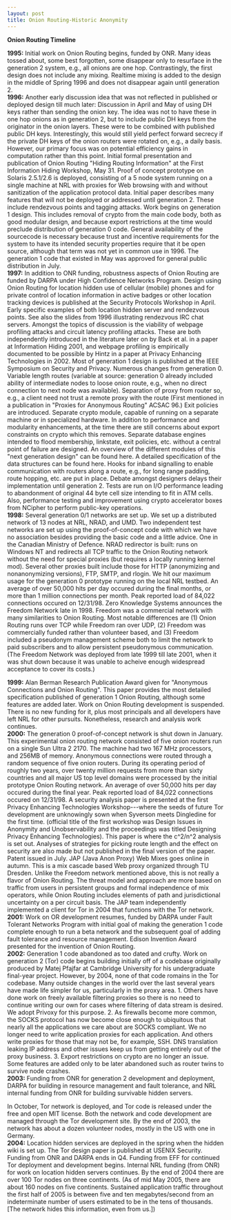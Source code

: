 ```yaml
---
layout: post
title: Onion Routing-Historic Anonymity 
---
```

<strong>Onion Routing Timeline</strong>
<br>

<strong>1995:</strong>
Initial work on Onion Routing begins, funded by ONR. Many ideas tossed about, some best forgotten, some disappear only to resurface in the generation 2 system, e.g., all onions are one hop. Contrastingly, the first design does not include any mixing. Realtime mixing is added to the design in the middle of Spring 1996 and does not disappear again until generation 2.<br>
<strong>1996:</strong>
Another early discussion idea that was not reflected in published or deployed design till much later: Discussion in April and May of using DH keys rather than sending the onion key. The idea was not to have these in one hop onions as in generation 2, but to include public DH keys from the originator in the onion layers. These were to be combined with published public DH keys. Interestingly, this would still yield perfect forward secrecy if the private DH keys of the onion routers were rotated on, e.g., a daily basis. However, our primary focus was on potential efficiency gains in computation rather than this point.
Initial formal presentation and publication of Onion Routing "Hiding Routing Information" at the First Information Hiding Workshop, May 31. Proof of concept prototype on Solaris 2.5.1/2.6 is deployed, consisting of a 5 node system running on a single machine at NRL with proxies for Web browsing with and without sanitization of the application protocol data. Initial paper describes many features that will not be deployed or addressed until generation 2. These include rendezvous points and tagging attacks. Work begins on generation 1 design. This includes removal of crypto from the main code body, both as good modular design, and because export restrictions at the time would preclude distribution of generation 0 code. General availability of the sourcecode is necessary because trust and incentive requirements for the system to have its intended security properties require that it be open source, although that term was not yet in common use in 1996. The generation 1 code that existed in May was approved for general public distribution in July.<br>
<strong>1997:</strong>
In addition to ONR funding, robustness aspects of Onion Routing are funded by DARPA under High Confidence Networks Program.
Design using Onion Routing for location hidden use of cellular (mobile) phones and for private control of location information in active badges or other location tracking devices is published at the Security Protocols Workshop in April. Early specific examples of both location hidden server and rendezvous points. See also the slides from 1996 illustrating rendezvous IRC chat servers.
Amongst the topics of discussion is the viability of webpage profiling attacks and circuit latency profiling attacks. These are both independently introduced in the literature later on by Back et al. in a paper at Information Hiding 2001, and webpage profiling is empirically documented to be possible by Hintz in a paper at Privacy Enhancing Technologies in 2002.
Most of generation 1 design is published at the IEEE Symposium on Security and Privacy. Numerous changes from generation 0. Variable length routes (variable at source: generation 0 already included ability of intermediate nodes to loose onion route, e.g., when no direct connection to next node was available). Separation of proxy from router so, e.g., a client need not trust a remote proxy with the route (First mentioned in a publication in "Proxies for Anonymous Routing" ACSAC 96.) Exit policies are introduced. Separate crypto module, capable of running on a separate machine or in specialized hardware. In addition to performance and modularity enhancements, at the time there are still concerns about export constraints on crypto which this removes. Separate database engines intended to flood membership, linkstate, exit policies, etc. without a central point of failure are designed. An overview of the different modules of this "next generation design" can be found here. A detailed specification of the data structures can be found here.
Hooks for inband signalling to enable communication with routers along a route, e.g., for long range padding, route hopping, etc. are put in place. Debate amongst designers delays their implementation until generation 2.
Tests are run on I/O performance leading to abandonment of original 44 byte cell size intending to fit in ATM cells. Also, performance testing and improvement using crypto accelerator boxes from NCipher to perform public-key operations.<br>
<strong>1998:</strong>
Several generation 0/1 networks are set up. We set up a distributed network of 13 nodes at NRL, NRAD, and UMD. Two independent test networks are set up using the proof-of-concept code with which we have no association besides providing the basic code and a little advice. One in the Canadian Ministry of Defence.
NRAD redirector is built: runs on Windows NT and redirects all TCP traffic to the Onion Routing network without the need for special proxies (but requires a locally running kernel mod). Several other proxies built include those for HTTP (anonymizing and nonanonymizing versions), FTP, SMTP, and rlogin.
We hit our maximum usage for the generation 0 prototype running on the local NRL testbed. An average of over 50,000 hits per day occured during the final months, or more than 1 million connections per month. Peak reported load of 84,022 connections occured on 12/31/98.
Zero Knowledge Systems announces the Freedom Network late in 1998. Freedom was a commercial network with many similarities to Onion Routing. Most notable differences are (1) Onion Routing runs over TCP while Freedom ran over UDP, (2) Freedom was commercially funded rather than volunteer based, and (3) Freedom included a pseudonym management scheme both to limit the network to paid subscribers and to allow persistent pseudonymous communication. (The Freedom Network was deployed from late 1999 till late 2001, when it was shut down because it was unable to acheive enough widespread acceptance to cover its costs.)<br>


<strong>1999:</strong>
Alan Berman Research Publication Award given for "Anonymous Connections and Onion Routing". This paper provides the most detailed specification published of generation 1 Onion Routing, although some features are added later.
Work on Onion Routing development is suspended. There is no new funding for it, plus most principals and all developers have left NRL for other pursuits. Nonetheless, research and analysis work continues.<br>
<strong>
2000:</strong>
The generation 0 proof-of-concept network is shut down in January. This experimental onion routing network consisted of five onion routers run on a single Sun Ultra 2 2170. The machine had two 167 MHz processors, and 256MB of memory. Anonymous connections were routed through a random sequence of five onion routers.
During its operating period of roughly two years, over twenty million requests from more than sixty countries and all major US top level domains were processed by the initial prototype Onion Routing network. An average of over 50,000 hits per day occured during the final year. Peak reported load of 84,022 connections occured on 12/31/98.
A security analysis paper is presented at the first Privacy Enhancing Technologies Workshop---where the seeds of future Tor development are unknowingly sown when Syverson meets Dingledine for the first time. (official title of the first workshop was Design Issues in Anonymity and Unobservability and the proceedings was titled Designing Privacy Enhancing Technologies). This paper is where the c^2/n^2 analysis is set out. Analyses of strategies for picking route length and the effect on security are also made but not published in the final version of the paper.
Patent issued in July.
JAP (Java Anon Proxy) Web Mixes goes online in autumn. This is a mix cascade based Web proxy organized through TU Dresden. Unlike the Freedom network mentioned above, this is not really a flavor of Onion Routing. The threat model and approach are more based on traffic from users in persistent groups and formal independence of mix operators, while Onion Routing includes elements of path and jurisdictional uncertainty on a per circuit basis. The JAP team independently implemented a client for Tor in 2004 that functions with the Tor network.<br>
<strong>
2001:</strong>
Work on OR development resumes, funded by DARPA under Fault Tolerant Networks Program with initial goal of making the generation 1 code complete enough to run a beta network and the subsequent goal of adding fault tolerance and resource management.
Edison Invention Award presented for the invention of Onion Routing.<br>
<strong>
2002:</strong>
Generation 1 code abandoned as too dated and crufty. Work on generation 2 (Tor) code begins building initially off of a codebase originally produced by Matej Pfajfar at Cambridge University for his undergraduate final-year project. However, by 2004, none of that code romains in the Tor codebase.
Many outside changes in the world over the last several years have made life simpler for us, particularly in the proxy area. 1. Others have done work on freely available filtering proxies so there is no need to continue writing our own for cases where filtering of data stream is desired. We adopt Privoxy for this purpose. 2. As firewalls become more common, the SOCKS protocol has now become close enough to ubiquitous that nearly all the applications we care about are SOCKS compliant. We no longer need to write application proxies for each application. And others write proxies for those that may not be, for example, SSH. DNS translation leaking IP address and other issues keep us from getting entirely out of the proxy business. 3. Export restrictions on crypto are no longer an issue.
Some features are added only to be later abandoned such as router twins to survive node crashes.<br>
<strong >
2003:</strong>
Funding from ONR for generation 2 development and deployment, DARPA for building in resource management and fault tolerance, and NRL internal funding from ONR for building survivable hidden servers.

In October, Tor network is deployed, and Tor code is released under the free and open MIT license. Both the network and code development are managed through the Tor development site. By the end of 2003, the network has about a dozen volunteer nodes, mostly in the US with one in Germany.<br>
<strong>
2004:</strong>
Location hidden services are deployed in the spring when the hidden wiki is set up.
The Tor design paper is published at USENIX Security.
Funding from ONR and DARPA ends in Q4.
Funding from EFF for continued Tor deployment and development begins. 
Internal NRL funding (from ONR) for work on location hidden servers continues.
By the end of 2004 there are over 100 Tor nodes on three continents.
(As of mid May 2005, there are about 160 nodes on five continents. Sustained application traffic throughout the first half of 2005 is between five and ten megabytes/second from an indeterminate number of users estimated to be in the tens of thousands. [The network hides this information, even from us.])
